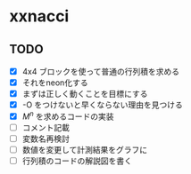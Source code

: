 # xxnacci

## TODO

- [x] 4x4 ブロックを使って普通の行列積を求める
- [x] それをneon化する
- [x] まずは正しく動くことを目標にする
- [x] -O をつけないと早くならない理由を見つける
- [x] $M^n$ を求めるコードの実装
- [ ] コメント記載
- [ ] 変数名再検討
- [ ] 数値を変更して計測結果をグラフに
- [ ] 行列積のコードの解説図を書く
